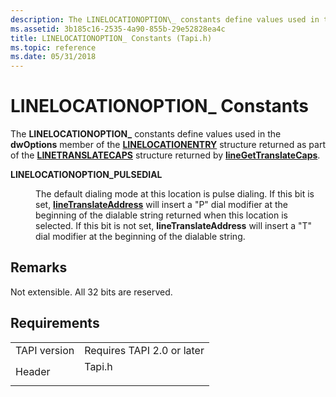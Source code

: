 ```yaml
---
description: The LINELOCATIONOPTION\_ constants define values used in the dwOptions member of the LINELOCATIONENTRY structure returned as part of the LINETRANSLATECAPS structure returned by lineGetTranslateCaps.
ms.assetid: 3b185c16-2535-4a90-855b-29e52828ea4c
title: LINELOCATIONOPTION_ Constants (Tapi.h)
ms.topic: reference
ms.date: 05/31/2018
---
```


# LINELOCATIONOPTION\_ Constants

The **LINELOCATIONOPTION\_** constants define values used in the **dwOptions** member of the [**LINELOCATIONENTRY**](/windows/desktop/api/Tapi/ns-tapi-linelocationentry) structure returned as part of the [**LINETRANSLATECAPS**](/windows/desktop/api/Tapi/ns-tapi-linetranslatecaps) structure returned by [**lineGetTranslateCaps**](/windows/desktop/api/Tapi/nf-tapi-linegettranslatecaps).

<dl> <dt>

<span id="LINELOCATIONOPTION_PULSEDIAL"></span><span id="linelocationoption_pulsedial"></span>**LINELOCATIONOPTION\_PULSEDIAL**
</dt> <dd> <dl> <dt>



The default dialing mode at this location is pulse dialing. If this bit is set, [**lineTranslateAddress**](/windows/desktop/api/Tapi/nf-tapi-linetranslateaddress) will insert a "P" dial modifier at the beginning of the dialable string returned when this location is selected. If this bit is not set, **lineTranslateAddress** will insert a "T" dial modifier at the beginning of the dialable string.


</dt> </dl> </dd> </dl>

## Remarks

Not extensible. All 32 bits are reserved.

## Requirements



|                         |                                                                                   |
|-------------------------|-----------------------------------------------------------------------------------|
| TAPI version<br/> | Requires TAPI 2.0 or later<br/>                                             |
| Header<br/>       | <dl> <dt>Tapi.h</dt> </dl> |



 

 




